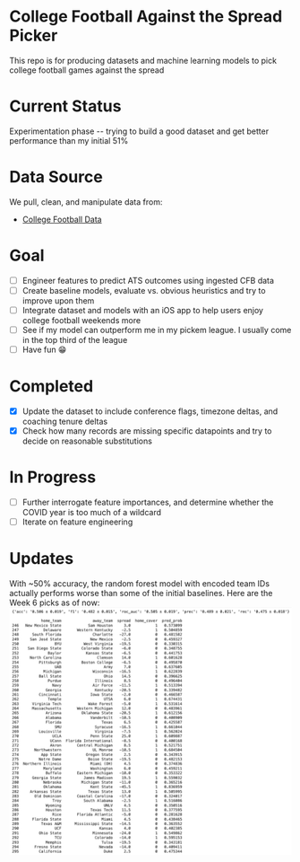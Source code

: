 # College Football Against the Spread Picker
This repo is for producing datasets and machine learning models to pick college football games against the spread

# Current Status
Experimentation phase -- trying to build a good dataset and get better performance than my initial 51%

# Data Source
We pull, clean, and manipulate data from:
- [College Football Data](https://collegefootballdata.com)

# Goal
- [ ] Engineer features to predict ATS outcomes using ingested CFB data
- [ ] Create baseline models, evaluate vs. obvious heuristics and try to improve upon them
- [ ] Integrate dataset and models with an iOS app to help users enjoy college football weekends more
- [ ] See if my model can outperform me in my pickem league. I usually come in the top third of the league
- [ ] Have fun :grin:

# Completed
- [x] Update the dataset to include conference flags, timezone deltas, and coaching tenure deltas
- [x] Check how many records are missing specific datapoints and try to decide on reasonable substitutions

# In Progress
- [ ] Further interrogate feature importances, and determine whether the COVID year is too much of a wildcard
- [ ] Iterate on feature engineering

# Updates
With ~50% accuracy, the random forest model with encoded team IDs actually performs worse than some of the initial baselines. Here are the Week 6 picks as of now:
![See week6_pred.png](./resources/week6_predictions_latest.png)
